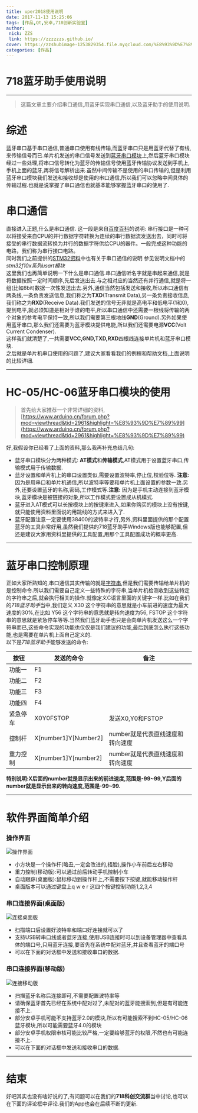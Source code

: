 ```yaml
---
title: uper2018使用说明
date: 2017-11-13 15:25:06
tags: [作品,Qt,安卓,718创新实验室]
author: 
 nick: ZZS
 link: https://zzzzzzs.github.io/
cover: https://zzshubimage-1253829354.file.myqcloud.com/%E8%93%9D%E7%89%99%E4%B8%8A%E4%BD%8D%E6%9C%BA/cyaHx.jpg
categories: [作品]
---
```

# 718蓝牙助手使用说明

***

> 这篇文章主要介绍串口通信,用蓝牙实现串口通信,以及蓝牙助手的使用说明.

# 综述
蓝牙串口基于串口通信,普通串口使用有线传输,而蓝牙串口只是用蓝牙代替了有线,来传输信号而已.单片机发送的串口信号发送到[蓝牙串口模块](https://baike.baidu.com/item/%E8%93%9D%E7%89%99%E4%B8%B2%E5%8F%A3/1415870?fr=aladdin)上,然后蓝牙串口模块经过一些处理,将串口信号转化为蓝牙的传输信号使用蓝牙传输协议发送到手机上,手机上面的蓝牙,再将信号解析出来.虽然中间传输不是使用的串口传输的,但是利用蓝牙串口模块我们发送和接收却是使用的串口通信,所以我们可以忽略中间具体的传输过程.也就是说掌握了串口通信也就基本能够掌握蓝牙串口的使用了.


# 串口通信
直接进入正题,什么是串口通信. 这一段是来自[百度百科](https://baike.baidu.com/item/%E4%B8%B2%E5%8F%A3%E9%80%9A%E4%BF%A1/3775296?fr=aladdin)的说明: 串行接口是一种可以将接受来自CPU的并行数据字符转换为连续的串行数据流发送出去，同时可将接受的串行数据流转换为并行的数据字符供给CPU的器件。一般完成这种功能的电路，我们称为串行接口电路。</br>同时我们之前提供的[STM32资料](/2017/10/30/STM32培训/)中也有关于串口通信的说明
参见说明文档中的*stm32f10x系列usart模块*
</br>这里我们也再简单说明一下什么是串口通信.串口通信听名字就是串起来通信,就是将数据按照一定时间顺序,先后发送出去.与之相对应的当然还有并行通信,就是将一组(比如8bit)数据一次性发送出去.另外,通信当然包括发送和接收,所以串口通信有两条线,一条负责发送信息,我们称之为**TXD**(Transmit Data),另一条负责接收信息,我们称之为**RXD**(Receive Data).我们发送的信号无非就是高电平和低电平(1和0),提到电平,就必须知道是相对于谁的电平,所以串口通信中还需要一根线将传输的两个对象的参考电平保持一致,所以我们需要第三根地线**GND**(Ground).另外如果使用蓝牙串口,那么我们还需要为蓝牙模块提供电能,所以我们还需要电源**VCC**(Volt Current Condenser).
</br>这样我们就清楚了,一共需要**VCC,GND,TXD,RXD**四根线连接单片机和蓝牙串口模块.</br>
之后就是单片机串口使用的问题了,建议大家看看我们的例程和帮助文档,上面说明的比较详细.

***

# HC-05/HC-06蓝牙串口模块的使用
> 首先给大家推荐一个非常详细的资料,[https://www.arduino.cn/forum.php?mod=viewthread&tid=2961&highlight=%E8%93%9D%E7%89%99](https://www.arduino.cn/forum.php?mod=viewthread&tid=2961&highlight=%E8%93%9D%E7%89%99) 

好,我假设你已经看了上面的资料,那么我再补充总结几句:
* 蓝牙串口模块分为两种模式: **AT模式**和**传输模式**,AT模式用于设置蓝牙串口,传输模式用于传输数据.
* 蓝牙设置和单片机上的串口设置类似,需要设置波特率,停止位,校验位等. **注意:** 因为是用串口和单片机通信,所以波特率等要和单片机上面设置的参数一致.另外,还要设置蓝牙的名称,密码,工作模式等.**注意:** 因为是手机主动连接到蓝牙模块,蓝牙模块是被链接的对象,所以工作模式要设置成从机模式. 
* 蓝牙进入AT模式可以长按模块上的按键来进入,如果你购买的模块上没有按键,就只能使用资料里面说的用跳线的方式来进入了.
* 蓝牙配置注意一定要使用38400的波特率才行,另外,资料里面提供的那个配置蓝牙的工具非常好用,虽然我们提供的718蓝牙助手Windows版也能够配置,但还是建议大家用资料里提供的工具配置,用那个工具配置成功的概率更高.

***

# 蓝牙串口控制原理

正如大家所熟知的,串口通信其实传输的就是[字符串](https://baike.baidu.com/item/%E5%AD%97%E7%AC%A6%E4%B8%B2/1017763?fr=aladdin),但是我们需要传输给单片机的是控制命令.所以我们需要自己定义一些特殊的字符串,当单片机检测收到这些特定的字符串之后,就会执行相关的操作.就像定义C语言里面的关键字一样.比如在我们的*718蓝牙助手*当中,我们定义 X30 这个字符串的意思就是小车前进的速度为最大速度的30%,在比如 Y56 这个字符串的意思就是转向速度为56, FSTOP 这个字符串的意思就是紧急停车等等.当然我们蓝牙助手也只是会向单片机发送这么一个字符串而已,这些命令实现的功能也仅仅是我们建议的功能,最后到底怎么执行这些功能,也是需要在单片机上面自己定义的.</br>
以下是*718蓝牙助手*能够发送的命令:

|按钮|发送的命令|备注|
|----|---------|----|
|功能一|F1     |     |
|功能二|F2     |     |
|功能三|F3||
|功能四|F4||
|紧急停车|X0Y0FSTOP|发送X0,Y0和FSTOP|
|控制杆|X[number1]Y[Number2]|number就是代表直线速度和转向速度|
|重力控制|X[number1]Y[number2]|number就是代表直线速度和转向速度|

**特别说明:X后面的number就是显示出来的前进速度,范围是-99~99,Y后面的number就是显示出来的转向速度,范围是-99~99.**

***
# 软件界面简单介绍

### 操作界面
![操作界面](https://zzshubimage-1253829354.file.myqcloud.com/uper2018use/caozuo.png)
* 小方块是一个操作杆(略丑,一定会改进的,捂脸),操作小车前后左右移动
* 重力控制(移动版):可以通过前后转动手机控制小车
* 自动跟踪(桌面版):鼠标移动到操作杆上,不需要按下按键,就能移动操作杆
* 桌面版本可以通过键盘上q w e r 这四个按键控制功能1,2,3,4

### 串口连接界面(桌面版)
![连接桌面版](https://zzshubimage-1253829354.file.myqcloud.com/uper2018use/desktop.png)
* 扫描端口后设置好波特率和端口好连接就可以了
* 支持USB转串口线或者蓝牙连接,使用USB连接时可以到设备管理器中查看具体的端口号,只用蓝牙连接,要首先在系统中配对蓝牙,并且查看蓝牙的端口号
* 可以在下面的对话框中发送和接收串口的数据.

### 串口连接界面(移动版)
![连接移动版](https://zzshubimage-1253829354.file.myqcloud.com/uper2018use/mobile.png)
* 扫描蓝牙名称后连接即可,不需要配置波特率等
* 请确保蓝牙首先已经在系统中配对过了,未配对的蓝牙能搜索到,但是有可能连接不上.
* 部分安卓手机可能不支持蓝牙2.0的模块,所以有可能搜索不到HC-05/HC-06蓝牙模块,所以可能需要蓝牙4.0的模块
* 部分安卓手机权限审核可能比较严格,一定要给够蓝牙的权限,不然也有可能连接不上.
* 可以在下面的对话框中发送和接收串口的数据.

***
# 结束
好吧其实也没有啥好说的了,有问题可以在我们的**718科创交流群**当中讨论,也可以在下面的评论框中评论.我们的App也会在后续不断的更新.